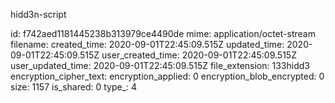 hidd3n-script

id: f742aed1181445238b313979ce4490de
mime: application/octet-stream
filename: 
created_time: 2020-09-01T22:45:09.515Z
updated_time: 2020-09-01T22:45:09.515Z
user_created_time: 2020-09-01T22:45:09.515Z
user_updated_time: 2020-09-01T22:45:09.515Z
file_extension: 133hidd3
encryption_cipher_text: 
encryption_applied: 0
encryption_blob_encrypted: 0
size: 1157
is_shared: 0
type_: 4